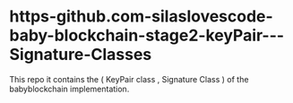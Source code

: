 # https-github.com-silaslovescode-baby-blockchain-stage2-keyPair---Signature-Classes
This repo it contains the ( KeyPair class , Signature Class ) of the babyblockchain implementation.
